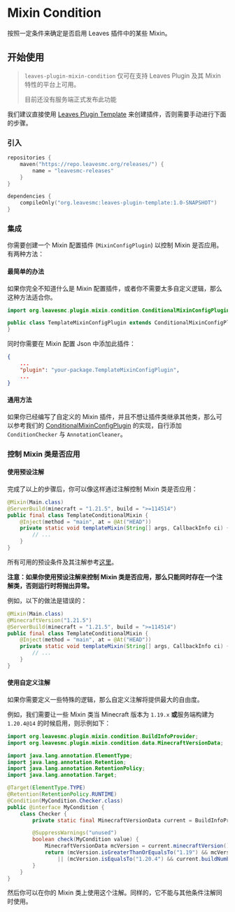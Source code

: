 # Mixin Condition

按照一定条件来确定是否启用 Leaves 插件中的某些 Mixin。

## 开始使用

> `leaves-plugin-mixin-condition` 仅可在支持 Leaves Plugin 及其 Mixin 特性的平台上可用。
>
> 目前还没有服务端正式发布此功能

我们建议直接使用 [Leaves Plugin Template](https://github.com/LeavesMC/leaves-plugin-template) 来创建插件，否则需要手动进行下面的步骤。

### 引入

```kts
repositories {
    maven("https://repo.leavesmc.org/releases/") {
        name = "leavesmc-releases"
    }
}

dependencies {
    compileOnly("org.leavesmc:leaves-plugin-template:1.0-SNAPSHOT")
}
```

### 集成

你需要创建一个 Mixin 配置插件 (`MixinConfigPlugin`) 以控制 Mixin 是否应用。有两种方法：

#### 最简单的办法

如果你完全不知道什么是 Mixin 配置插件，或者你不需要太多自定义逻辑，那么这种方法适合你。

```java
import org.leavesmc.plugin.mixin.condition.ConditionalMixinConfigPlugin;

public class TemplateMixinConfigPlugin extends ConditionalMixinConfigPlugin {
}
```

同时你需要在 Mixin 配置 Json 中添加此插件：

```json
{
    ...
    "plugin": "your-package.TemplateMixinConfigPlugin",
    ...
}
```

#### 通用方法

如果你已经编写了自定义的 Mixin 插件，并且不想让插件类继承其他类，那么可以参考我们的 [ConditionalMixinConfigPlugin](src/main/java/org/leavesmc/plugin/mixin/condition/ConditionalMixinConfigPlugin.java) 
的实现，自行添加 `ConditionChecker` 与 `AnnotationCleaner`。

### 控制 Mixin 类是否应用

#### 使用预设注解

完成了以上的步骤后，你可以像这样通过注解控制 Mixin 类是否应用：
```java
@Mixin(Main.class)
@ServerBuild(minecraft = "1.21.5", build = ">=114514")
public final class TemplateConditionalMixin {
    @Inject(method = "main", at = @At("HEAD"))
    private static void templateMixin(String[] args, CallbackInfo ci) {
        // ...
    }
}
```
所有可用的预设条件及其注解参考[这里](preset-conditions.md)。

**注意：如果你使用预设注解来控制 Mixin 类是否应用，那么只能同时存在一个注解类，否则运行时将抛出异常。**

例如，以下的做法是错误的：
```java
@Mixin(Main.class)
@MinecraftVersion("1.21.5")
@ServerBuild(minecraft = "1.21.5", build = ">=114514")
public final class TemplateConditionalMixin {
    @Inject(method = "main", at = @At("HEAD"))
    private static void templateMixin(String[] args, CallbackInfo ci) {
        // ...
    }
}
```

#### 使用自定义注解

如果你需要定义一些特殊的逻辑，那么自定义注解将提供最大的自由度。

例如，我们需要让一些 Mixin 类当 Minecraft 版本为 `1.19.x` **或**服务端构建为 `1.20.4@14` 的时候启用，则示例如下：
```java
import org.leavesmc.plugin.mixin.condition.BuildInfoProvider;
import org.leavesmc.plugin.mixin.condition.data.MinecraftVersionData;

import java.lang.annotation.ElementType;
import java.lang.annotation.Retention;
import java.lang.annotation.RetentionPolicy;
import java.lang.annotation.Target;

@Target(ElementType.TYPE)
@Retention(RetentionPolicy.RUNTIME)
@Condition(MyCondition.Checker.class)
public @interface MyCondition {
    class Checker {
        private static final MinecraftVersionData current = BuildInfoProvider.INSTANCE.getBuildInfo();

        @SuppressWarnings("unused")
        boolean check(MyCondition value) {
            MinecraftVersionData mcVersion = current.minecraftVersion();
            return (mcVersion.isGreaterThanOrEqualsTo("1.19") && mcVersion.isLessThan("1.20"))
                || (mcVersion.isEqualsTo("1.20.4") && current.buildNumber() == 14);
        }
    }
}
```
然后你可以在你的 Mixin 类上使用这个注解。同样的，它不能与其他条件注解同时使用。